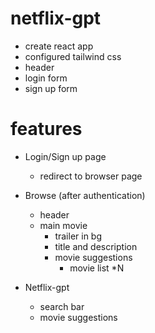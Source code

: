 # netflix-gpt

- create react app 
- configured tailwind css
- header
- login form 
- sign up form

# features

- Login/Sign up page

  - redirect to browser page
 
- Browse (after authentication)

  - header
  - main movie 
     - trailer in bg
     - title and description
     - movie suggestions
       - movie list *N 

- Netflix-gpt
  - search bar 
  - movie suggestions